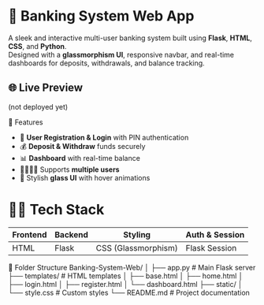 # 🏦 Banking System Web App

A sleek and interactive multi-user banking system built using **Flask**, **HTML**, **CSS**, and **Python**.  
Designed with a **glassmorphism UI**, responsive navbar, and real-time dashboards for deposits, withdrawals, and balance tracking.


## 🌐 Live Preview

(not deployed yet)


 🚀 Features

- 🔐 **User Registration & Login** with PIN authentication
- 💰 **Deposit & Withdraw** funds securely
- 📊 **Dashboard** with real-time balance
- 👨‍👩‍👧‍👦 Supports **multiple users**
- 🎨 Stylish **glass UI** with hover animations

# 🧑‍💻 Tech Stack

| Frontend | Backend | Styling | Auth & Session |
|----------|---------|---------|----------------|
| HTML     | Flask   | CSS (Glassmorphism) | Flask Session |


📂 Folder Structure
Banking-System-Web/
│
├── app.py # Main Flask server
├── templates/ # HTML templates
│ ├── base.html
│ ├── home.html
│ ├── login.html
│ ├── register.html
│ └── dashboard.html
├── static/
│ └── style.css # Custom styles
└── README.md # Project documentation

